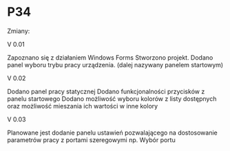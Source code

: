 # P34
Zmiany:

V 0.01 

Zapoznano się z działaniem Windows Forms 
Stworzono projekt.
Dodano panel wyboru trybu pracy urządzenia. (dalej nazywany panelem startowym)


V 0.02

Dodano panel pracy statycznej
Dodano funkcjonalności przycisków z panelu startowego
Dodano możliwość wyboru kolorów z listy dostępnych oraz możliwość mieszania ich wartości w inne kolory


V 0.03 

Planowane jest dodanie panelu ustawień pozwalającego na dostosowanie parametrów pracy z portami szeregowymi np. Wybór portu
